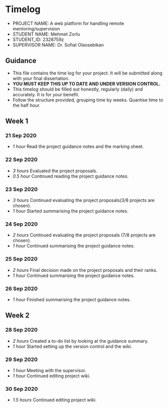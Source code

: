 # Timelog

* PROJECT NAME: A web platform for handling remote mentoring/supervision
* STUDENT NAME: Mehmet Zorlu
* STUDENT_ID: 2328759z
* SUPERVISOR NAME: Dr. Sofiat Olaosebikan 

## Guidance

* This file contains the time log for your project. It will be submitted along with your final dissertation.
* **YOU MUST KEEP THIS UP TO DATE AND UNDER VERSION CONTROL.**
* This timelog should be filled out honestly, regularly (daily) and accurately. It is for *your* benefit.
* Follow the structure provided, grouping time by weeks.  Quantise time to the half hour.

## Week 1

### 21 Sep 2020

* *1 hour* Read the project guidance notes and the marking sheet.

### 22 Sep 2020

* *3 hours* Evaluated the project proposals.
* *0.5 hour* Continued reading the project guidance notes.

### 23 Sep 2020

* *3 hours* Continued evaluating the project proposals(3/8 projects are chosen).
* *1 hour* Started summarising the project guidance notes.

### 24 Sep 2020

* *2 hours* Continued evaluating the project proposals (7/8 projects are chosen).
* *1 hour* Continued summarising the project guidance notes.

### 25 Sep 2020

* *2 hours* Final decision made on the project proposals and their ranks.
* *1 hour* Continued summarising the project guidance notes.

### 26 Sep 2020

* *1 hour* Finished summarising the project guidance notes.


## Week 2

### 28 Sep 2020

* *2 hours* Created a to-do list by looking at the guidance summary.
* *1 hour* Started setting up the version control and the wiki.

### 29 Sep 2020

* *1 hour* Meeting with the supervisor.
* *1 hour* Continued editing project wiki.

### 30 Sep 2020

* *1.5 hours* Continued editing project wiki.
